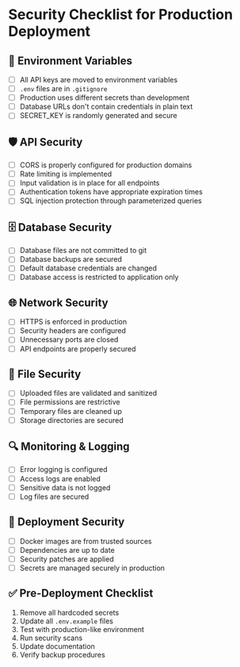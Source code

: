 # Security Checklist for Production Deployment

## 🔐 Environment Variables
- [ ] All API keys are moved to environment variables
- [ ] `.env` files are in `.gitignore`
- [ ] Production uses different secrets than development
- [ ] Database URLs don't contain credentials in plain text
- [ ] SECRET_KEY is randomly generated and secure

## 🛡️ API Security
- [ ] CORS is properly configured for production domains
- [ ] Rate limiting is implemented
- [ ] Input validation is in place for all endpoints
- [ ] Authentication tokens have appropriate expiration times
- [ ] SQL injection protection through parameterized queries

## 🗄️ Database Security
- [ ] Database files are not committed to git
- [ ] Database backups are secured
- [ ] Default database credentials are changed
- [ ] Database access is restricted to application only

## 🌐 Network Security
- [ ] HTTPS is enforced in production
- [ ] Security headers are configured
- [ ] Unnecessary ports are closed
- [ ] API endpoints are properly secured

## 📁 File Security
- [ ] Uploaded files are validated and sanitized
- [ ] File permissions are restrictive
- [ ] Temporary files are cleaned up
- [ ] Storage directories are secured

## 🔍 Monitoring & Logging
- [ ] Error logging is configured
- [ ] Access logs are enabled
- [ ] Sensitive data is not logged
- [ ] Log files are secured

## 🚀 Deployment Security
- [ ] Docker images are from trusted sources
- [ ] Dependencies are up to date
- [ ] Security patches are applied
- [ ] Secrets are managed securely in production

## ✅ Pre-Deployment Checklist
1. Remove all hardcoded secrets
2. Update all `.env.example` files
3. Test with production-like environment
4. Run security scans
5. Update documentation
6. Verify backup procedures
